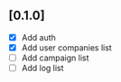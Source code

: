 [0.1.0]
-------
- [x] Add auth
- [x] Add user companies list
- [ ] Add campaign list
- [ ] Add log list
